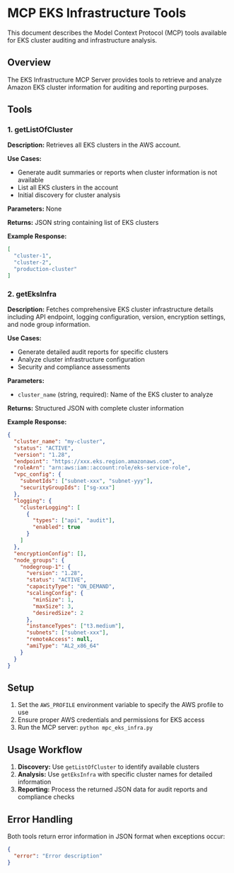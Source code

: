# MCP EKS Infrastructure Tools

This document describes the Model Context Protocol (MCP) tools available for EKS cluster auditing and infrastructure analysis.

## Overview

The EKS Infrastructure MCP Server provides tools to retrieve and analyze Amazon EKS cluster information for auditing and reporting purposes.

## Tools

### 1. getListOfCluster

**Description:** Retrieves all EKS clusters in the AWS account.

**Use Cases:**
- Generate audit summaries or reports when cluster information is not available
- List all EKS clusters in the account
- Initial discovery for cluster analysis

**Parameters:** None

**Returns:** JSON string containing list of EKS clusters

**Example Response:**
```json
[
  "cluster-1",
  "cluster-2",
  "production-cluster"
]
```

### 2. getEksInfra

**Description:** Fetches comprehensive EKS cluster infrastructure details including API endpoint, logging configuration, version, encryption settings, and node group information.

**Use Cases:**
- Generate detailed audit reports for specific clusters
- Analyze cluster infrastructure configuration
- Security and compliance assessments

**Parameters:**
- `cluster_name` (string, required): Name of the EKS cluster to analyze

**Returns:** Structured JSON with complete cluster information

**Example Response:**
```json
{
  "cluster_name": "my-cluster",
  "status": "ACTIVE",
  "version": "1.28",
  "endpoint": "https://xxx.eks.region.amazonaws.com",
  "roleArn": "arn:aws:iam::account:role/eks-service-role",
  "vpc_config": {
    "subnetIds": ["subnet-xxx", "subnet-yyy"],
    "securityGroupIds": ["sg-xxx"]
  },
  "logging": {
    "clusterLogging": [
      {
        "types": ["api", "audit"],
        "enabled": true
      }
    ]
  },
  "encryptionConfig": [],
  "node_groups": {
    "nodegroup-1": {
      "version": "1.28",
      "status": "ACTIVE",
      "capacityType": "ON_DEMAND",
      "scalingConfig": {
        "minSize": 1,
        "maxSize": 3,
        "desiredSize": 2
      },
      "instanceTypes": ["t3.medium"],
      "subnets": ["subnet-xxx"],
      "remoteAccess": null,
      "amiType": "AL2_x86_64"
    }
  }
}
```

## Setup

1. Set the `AWS_PROFILE` environment variable to specify the AWS profile to use
2. Ensure proper AWS credentials and permissions for EKS access
3. Run the MCP server: `python mpc_eks_infra.py`

## Usage Workflow

1. **Discovery:** Use `getListOfCluster` to identify available clusters
2. **Analysis:** Use `getEksInfra` with specific cluster names for detailed information
3. **Reporting:** Process the returned JSON data for audit reports and compliance checks

## Error Handling

Both tools return error information in JSON format when exceptions occur:
```json
{
  "error": "Error description"
}
```